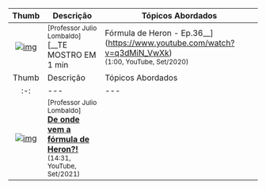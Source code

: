 

| Thumb | Descrição | Tópicos Abordados |
| :-: | --- | --- |
| [![img](https://img.youtube.com/vi/q3dMiN_VwXk/default.jpg)](https://www.youtube.com/watch?v=q3dMiN_VwXk) | <sup>[Professor Julio Lombaldo]</sup><br>[__TE MOSTRO EM 1 min | Fórmula de Heron - Ep.36__](https://www.youtube.com/watch?v=q3dMiN_VwXk)<br><sub>(1:00, YouTube, Set/2020)</sub> |
| Thumb | Descrição | Tópicos Abordados |
| :-: | --- | --- |
| [![img](https://img.youtube.com/vi/ghtaNqpXLk4/default.jpg)](https://www.youtube.com/watch?v=ghtaNqpXLk4) | <sup>[Professor Julio Lombaldo]</sup><br>[__De onde vem a fórmula de Heron?!__](https://www.youtube.com/watch?v=ghtaNqpXLk4)<br><sub>(14:31, YouTube, Set/2021)</sub> |  

&nbsp;
